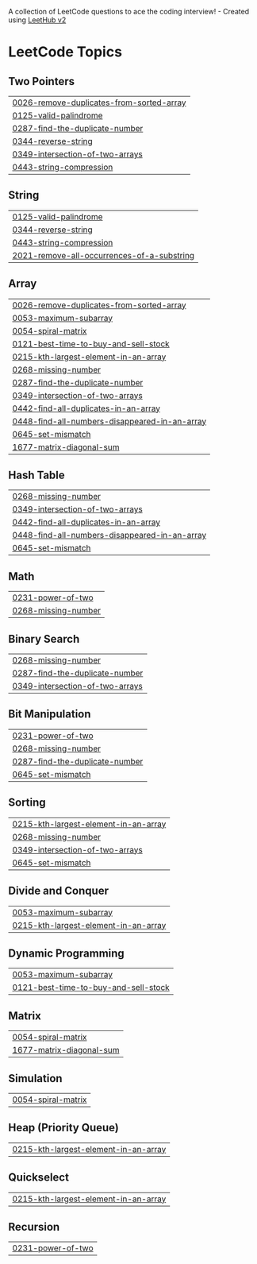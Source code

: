 A collection of LeetCode questions to ace the coding interview! - Created using [LeetHub v2](https://github.com/arunbhardwaj/LeetHub-2.0)
<!---LeetCode Topics Start-->
# LeetCode Topics
## Two Pointers
|  |
| ------- |
| [0026-remove-duplicates-from-sorted-array](https://github.com/satyawaniaman/-CrackYourPlacement/tree/master/0026-remove-duplicates-from-sorted-array) |
| [0125-valid-palindrome](https://github.com/satyawaniaman/-CrackYourPlacement/tree/master/0125-valid-palindrome) |
| [0287-find-the-duplicate-number](https://github.com/satyawaniaman/-CrackYourPlacement/tree/master/0287-find-the-duplicate-number) |
| [0344-reverse-string](https://github.com/satyawaniaman/-CrackYourPlacement/tree/master/0344-reverse-string) |
| [0349-intersection-of-two-arrays](https://github.com/satyawaniaman/-CrackYourPlacement/tree/master/0349-intersection-of-two-arrays) |
| [0443-string-compression](https://github.com/satyawaniaman/-CrackYourPlacement/tree/master/0443-string-compression) |
## String
|  |
| ------- |
| [0125-valid-palindrome](https://github.com/satyawaniaman/-CrackYourPlacement/tree/master/0125-valid-palindrome) |
| [0344-reverse-string](https://github.com/satyawaniaman/-CrackYourPlacement/tree/master/0344-reverse-string) |
| [0443-string-compression](https://github.com/satyawaniaman/-CrackYourPlacement/tree/master/0443-string-compression) |
| [2021-remove-all-occurrences-of-a-substring](https://github.com/satyawaniaman/-CrackYourPlacement/tree/master/2021-remove-all-occurrences-of-a-substring) |
## Array
|  |
| ------- |
| [0026-remove-duplicates-from-sorted-array](https://github.com/satyawaniaman/-CrackYourPlacement/tree/master/0026-remove-duplicates-from-sorted-array) |
| [0053-maximum-subarray](https://github.com/satyawaniaman/-CrackYourPlacement/tree/master/0053-maximum-subarray) |
| [0054-spiral-matrix](https://github.com/satyawaniaman/-CrackYourPlacement/tree/master/0054-spiral-matrix) |
| [0121-best-time-to-buy-and-sell-stock](https://github.com/satyawaniaman/-CrackYourPlacement/tree/master/0121-best-time-to-buy-and-sell-stock) |
| [0215-kth-largest-element-in-an-array](https://github.com/satyawaniaman/-CrackYourPlacement/tree/master/0215-kth-largest-element-in-an-array) |
| [0268-missing-number](https://github.com/satyawaniaman/-CrackYourPlacement/tree/master/0268-missing-number) |
| [0287-find-the-duplicate-number](https://github.com/satyawaniaman/-CrackYourPlacement/tree/master/0287-find-the-duplicate-number) |
| [0349-intersection-of-two-arrays](https://github.com/satyawaniaman/-CrackYourPlacement/tree/master/0349-intersection-of-two-arrays) |
| [0442-find-all-duplicates-in-an-array](https://github.com/satyawaniaman/-CrackYourPlacement/tree/master/0442-find-all-duplicates-in-an-array) |
| [0448-find-all-numbers-disappeared-in-an-array](https://github.com/satyawaniaman/-CrackYourPlacement/tree/master/0448-find-all-numbers-disappeared-in-an-array) |
| [0645-set-mismatch](https://github.com/satyawaniaman/-CrackYourPlacement/tree/master/0645-set-mismatch) |
| [1677-matrix-diagonal-sum](https://github.com/satyawaniaman/-CrackYourPlacement/tree/master/1677-matrix-diagonal-sum) |
## Hash Table
|  |
| ------- |
| [0268-missing-number](https://github.com/satyawaniaman/-CrackYourPlacement/tree/master/0268-missing-number) |
| [0349-intersection-of-two-arrays](https://github.com/satyawaniaman/-CrackYourPlacement/tree/master/0349-intersection-of-two-arrays) |
| [0442-find-all-duplicates-in-an-array](https://github.com/satyawaniaman/-CrackYourPlacement/tree/master/0442-find-all-duplicates-in-an-array) |
| [0448-find-all-numbers-disappeared-in-an-array](https://github.com/satyawaniaman/-CrackYourPlacement/tree/master/0448-find-all-numbers-disappeared-in-an-array) |
| [0645-set-mismatch](https://github.com/satyawaniaman/-CrackYourPlacement/tree/master/0645-set-mismatch) |
## Math
|  |
| ------- |
| [0231-power-of-two](https://github.com/satyawaniaman/-CrackYourPlacement/tree/master/0231-power-of-two) |
| [0268-missing-number](https://github.com/satyawaniaman/-CrackYourPlacement/tree/master/0268-missing-number) |
## Binary Search
|  |
| ------- |
| [0268-missing-number](https://github.com/satyawaniaman/-CrackYourPlacement/tree/master/0268-missing-number) |
| [0287-find-the-duplicate-number](https://github.com/satyawaniaman/-CrackYourPlacement/tree/master/0287-find-the-duplicate-number) |
| [0349-intersection-of-two-arrays](https://github.com/satyawaniaman/-CrackYourPlacement/tree/master/0349-intersection-of-two-arrays) |
## Bit Manipulation
|  |
| ------- |
| [0231-power-of-two](https://github.com/satyawaniaman/-CrackYourPlacement/tree/master/0231-power-of-two) |
| [0268-missing-number](https://github.com/satyawaniaman/-CrackYourPlacement/tree/master/0268-missing-number) |
| [0287-find-the-duplicate-number](https://github.com/satyawaniaman/-CrackYourPlacement/tree/master/0287-find-the-duplicate-number) |
| [0645-set-mismatch](https://github.com/satyawaniaman/-CrackYourPlacement/tree/master/0645-set-mismatch) |
## Sorting
|  |
| ------- |
| [0215-kth-largest-element-in-an-array](https://github.com/satyawaniaman/-CrackYourPlacement/tree/master/0215-kth-largest-element-in-an-array) |
| [0268-missing-number](https://github.com/satyawaniaman/-CrackYourPlacement/tree/master/0268-missing-number) |
| [0349-intersection-of-two-arrays](https://github.com/satyawaniaman/-CrackYourPlacement/tree/master/0349-intersection-of-two-arrays) |
| [0645-set-mismatch](https://github.com/satyawaniaman/-CrackYourPlacement/tree/master/0645-set-mismatch) |
## Divide and Conquer
|  |
| ------- |
| [0053-maximum-subarray](https://github.com/satyawaniaman/-CrackYourPlacement/tree/master/0053-maximum-subarray) |
| [0215-kth-largest-element-in-an-array](https://github.com/satyawaniaman/-CrackYourPlacement/tree/master/0215-kth-largest-element-in-an-array) |
## Dynamic Programming
|  |
| ------- |
| [0053-maximum-subarray](https://github.com/satyawaniaman/-CrackYourPlacement/tree/master/0053-maximum-subarray) |
| [0121-best-time-to-buy-and-sell-stock](https://github.com/satyawaniaman/-CrackYourPlacement/tree/master/0121-best-time-to-buy-and-sell-stock) |
## Matrix
|  |
| ------- |
| [0054-spiral-matrix](https://github.com/satyawaniaman/-CrackYourPlacement/tree/master/0054-spiral-matrix) |
| [1677-matrix-diagonal-sum](https://github.com/satyawaniaman/-CrackYourPlacement/tree/master/1677-matrix-diagonal-sum) |
## Simulation
|  |
| ------- |
| [0054-spiral-matrix](https://github.com/satyawaniaman/-CrackYourPlacement/tree/master/0054-spiral-matrix) |
## Heap (Priority Queue)
|  |
| ------- |
| [0215-kth-largest-element-in-an-array](https://github.com/satyawaniaman/-CrackYourPlacement/tree/master/0215-kth-largest-element-in-an-array) |
## Quickselect
|  |
| ------- |
| [0215-kth-largest-element-in-an-array](https://github.com/satyawaniaman/-CrackYourPlacement/tree/master/0215-kth-largest-element-in-an-array) |
## Recursion
|  |
| ------- |
| [0231-power-of-two](https://github.com/satyawaniaman/-CrackYourPlacement/tree/master/0231-power-of-two) |
<!---LeetCode Topics End-->
